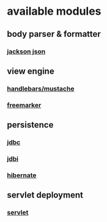 # available modules

## body parser & formatter

### [jackson json](https://github.com/jooby-project/jooby/tree/master/jooby-jackson)

## view engine

### [handlebars/mustache](https://github.com/jooby-project/jooby/tree/master/jooby-hbs)
### [freemarker](https://github.com/jooby-project/jooby/tree/master/jooby-ftl)

## persistence

### [jdbc](https://github.com/jooby-project/jooby/tree/master/jooby-jdbc)
### [jdbi](https://github.com/jooby-project/jooby/tree/master/jooby-jdbi)
### [hibernate](https://github.com/jooby-project/jooby/tree/master/jooby-hbm)

## servlet deployment
### [servlet](https://github.com/jooby-project/jooby/tree/master/jooby-servlet)
